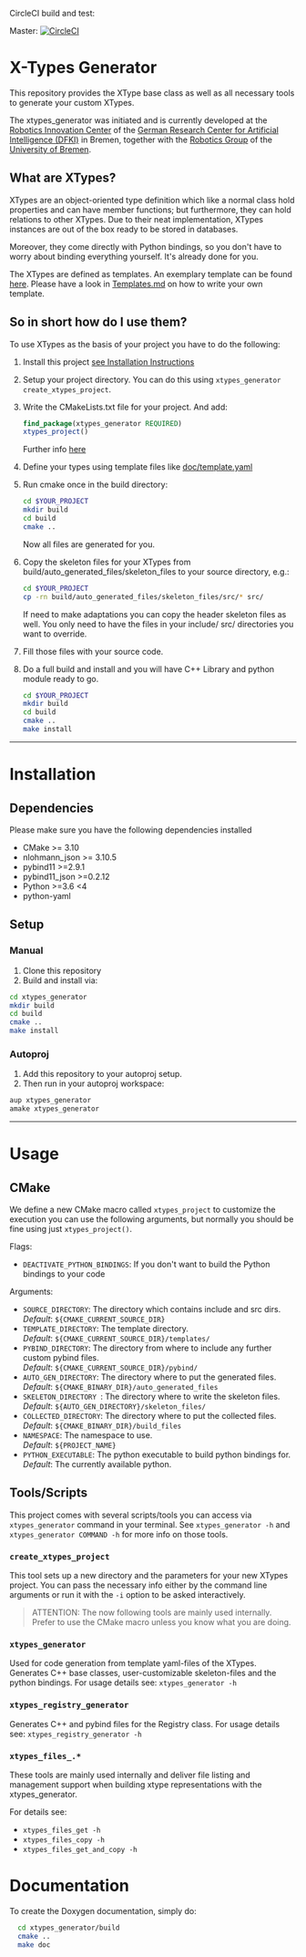CircleCI build and test:

Master: [![CircleCI](https://circleci.com/gh/dfki-ric/xtypes_generator/tree/master.svg?style=svg)](https://circleci.com/gh/dfki-ric/xtypes_generator/tree/master)
# X-Types Generator

This repository provides the XType base class as well as all necessary tools to generate your custom XTypes.

The xtypes_generator was initiated and is currently developed at the
[Robotics Innovation Center](http://robotik.dfki-bremen.de/en/startpage.html) of the
[German Research Center for Artificial Intelligence (DFKI)](http://www.dfki.de) in Bremen,
together with the [Robotics Group](http://www.informatik.uni-bremen.de/robotik/index_en.php)
of the [University of Bremen](http://www.uni-bremen.de/en.html).

## What are XTypes?
XTypes are an object-oriented type definition which like a normal class hold properties and can have member functions;
but furthermore, they can hold relations to other XTypes.
Due to their neat implementation, XTypes instances are out of the box ready to be stored in databases.

Moreover, they come directly with Python bindings, so you don't have to worry about binding everything yourself. It's already done for you.

The XTypes are defined as templates.
An exemplary template can be found [here](doc/template.yaml).
Please have a look in [Templates.md](doc/Templates.md) on how to write your own template.

## So in short how do I use them?
To use XTypes as the basis of your project you have to do the following:

1. Install this project [see Installation Instructions](#Installation)
2. Setup your project directory. You can do this using `xtypes_generator create_xtypes_project`.
3. Write the CMakeLists.txt file for your project. And add:
    ```cmake
    find_package(xtypes_generator REQUIRED)
    xtypes_project()
    ```
    Further info [here](#CMake)
  
4. Define your types using template files like [doc/template.yaml](doc/template.yaml)
5. Run cmake once in the build directory:
    ```bash
    cd $YOUR_PROJECT
    mkdir build
    cd build
    cmake ..
    ```
    Now all files are generated for you.

6. Copy the skeleton files for your XTypes from build/auto_generated_files/skeleton_files to your source directory, e.g.:
    ```bash
    cd $YOUR_PROJECT
    cp -rn build/auto_generated_files/skeleton_files/src/* src/
    ```
    If need to make adaptations you can copy the header skeleton files as well.
    You only need to have the files in your include/ src/ directories you want to override.

7. Fill those files with your source code.

8. Do a full build and install and you will have C++ Library and python module ready to go.
    ```bash
    cd $YOUR_PROJECT
    mkdir build
    cd build
    cmake ..
    make install
    ```

---
# Installation
## Dependencies
Please make sure you have the following dependencies installed
- CMake >= 3.10
- nlohmann_json >= 3.10.5
- pybind11 >=2.9.1
- pybind11_json >=0.2.12
- Python >=3.6 <4
- python-yaml

## Setup
### Manual
1. Clone this repository
2. Build and install via:
  ```bash
  cd xtypes_generator
  mkdir build
  cd build
  cmake ..
  make install
  ```

### Autoproj
1. Add this repository to your autoproj setup.
2. Then run in your autoproj workspace:
  ```bash
  aup xtypes_generator
  amake xtypes_generator
  ```

---

# Usage
## CMake
We define a new CMake macro called `xtypes_project` to customize the execution you can use the following arguments, but normally you should be fine using just `xtypes_project()`.

Flags:
  - `DEACTIVATE_PYTHON_BINDINGS`: If you don't want to build the Python bindings to your code

Arguments:
  - `SOURCE_DIRECTORY`:
    The directory which contains include and src dirs.<br>
    _Default_: `${CMAKE_CURRENT_SOURCE_DIR}`
  - `TEMPLATE_DIRECTORY`: The template directory.<br>
    _Default_: `${CMAKE_CURRENT_SOURCE_DIR}/templates/`
  - `PYBIND_DIRECTORY`: The directory from where to include any further custom pybind files.<br>
    _Default_: `${CMAKE_CURRENT_SOURCE_DIR}/pybind/`
  - `AUTO_GEN_DIRECTORY`: The directory where to put the generated files.<br>
    _Default_: `${CMAKE_BINARY_DIR}/auto_generated_files`
  - `SKELETON_DIRECTORY `: The directory where to write the skeleton files.<br>
    _Default_: `${AUTO_GEN_DIRECTORY}/skeleton_files/`
  - `COLLECTED_DIRECTORY`: The directory where to put the collected files.<br>
    _Default_: `${CMAKE_BINARY_DIR}/build_files`
  - `NAMESPACE`: The namespace to use. <br>
    _Default_: `${PROJECT_NAME}`
  - `PYTHON_EXECUTABLE`: The python executable to build python bindings for.<br>
    _Default_: The currently available python.


## Tools/Scripts
This project comes with several scripts/tools you can access via `xtypes_generator` command in your terminal.
See `xtypes_generator -h` and `xtypes_generator COMMAND -h` for more info on those tools.

### `create_xtypes_project`
This tool sets up a new directory and the parameters for your new XTypes project.
You can pass the necessary info either by the command line arguments or run it with the `-i` option to be asked interactively.

> ATTENTION: The now following tools are mainly used internally. Prefer to use the CMake macro unless you know what you are doing.

### `xtypes_generator`
Used for code generation from template yaml-files of the XTypes. Generates C++ base classes, user-customizable skeleton-files and the python bindings.
For usage details see: `xtypes_generator -h`

### `xtypes_registry_generator`
Generates C++ and pybind files for the Registry class.
For usage details see: `xtypes_registry_generator -h`

### `xtypes_files_.*`
These tools are mainly used internally and deliver file listing and management support when building xtype representations with the xtypes_generator.

For details see:
 - `xtypes_files_get -h`
 - `xtypes_files_copy -h`
 - `xtypes_files_get_and_copy -h`

# Documentation
To create the Doxygen documentation, simply do:
```bash
  cd xtypes_generator/build
  cmake ..
  make doc
```
